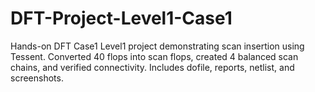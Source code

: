 # DFT-Project-Level1-Case1
Hands-on DFT Case1 Level1 project demonstrating scan insertion using Tessent. Converted 40 flops into scan flops, created 4 balanced scan chains, and verified connectivity. Includes dofile, reports, netlist, and screenshots.
